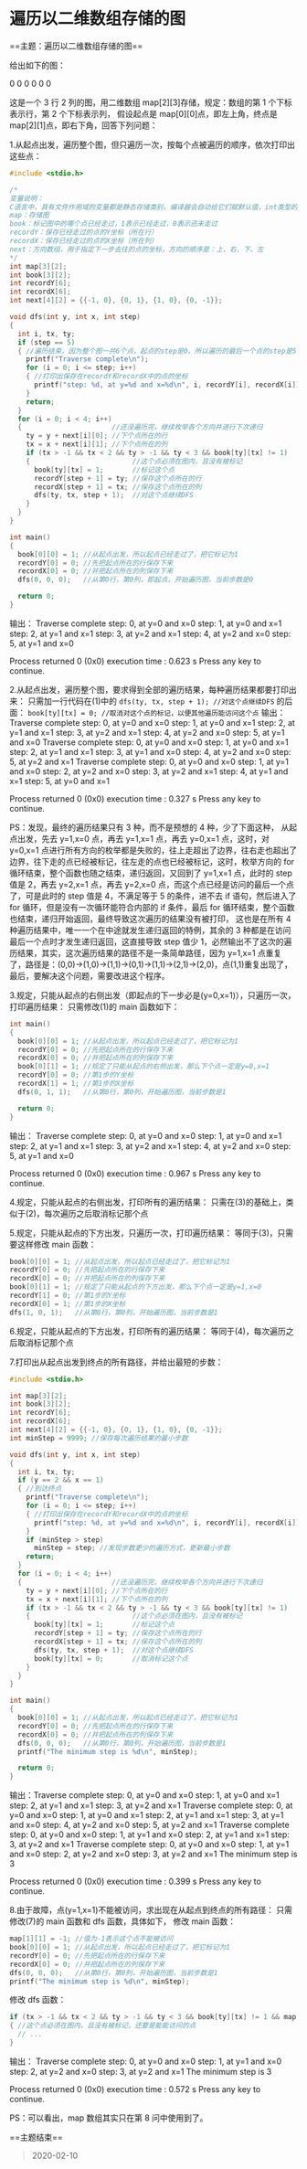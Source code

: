 # 遍历以二维数组存储的图

==主题：遍历以二维数组存储的图==

给出如下的图：

0 0
0 0
0 0

这是一个 3 行 2 列的图，用二维数组 map[2][3]存储，规定：数组的第 1 个下标表示行，第 2 个下标表示列，
假设起点是 map[0][0]点，即左上角，终点是 map[2][1]点，即右下角，回答下列问题：

1.从起点出发，遍历整个图，但只遍历一次，按每个点被遍历的顺序，依次打印出这些点：

```c
#include <stdio.h>

/*
变量说明：
C语言中，具有文件作用域的变量都是静态存储类别，编译器会自动给它们赋默认值，int类型的默认值是0
map：存储图
book：标记图中的哪个点已经走过，1表示已经走过，0表示还未走过
recordY：保存已经走过的点的Y坐标（所在行）
recordX：保存已经走过的点的X坐标（所在列）
next：方向数组，用于指定下一步去往的点的坐标，方向的顺序是：上、右、下、左
*/
int map[3][2];
int book[3][2];
int recordY[6];
int recordX[6];
int next[4][2] = {{-1, 0}, {0, 1}, {1, 0}, {0, -1}};

void dfs(int y, int x, int step)
{
  int i, tx, ty;
  if (step == 5)
  { //遍历结束，因为整个图一共6个点，起点的step是0，所以遍历的最后一个点的step是5
    printf("Traverse complete\n");
    for (i = 0; i <= step; i++)
    { //打印出保存在recordY和recordX中的点的坐标
      printf("step: %d, at y=%d and x=%d\n", i, recordY[i], recordX[i]);
    }
    return;
  }
  for (i = 0; i < 4; i++)
  {                      //还没遍历完，继续枚举各个方向并进行下次递归
    ty = y + next[i][0]; //下个点所在的行
    tx = x + next[i][1]; //下个点所在的列
    if (tx > -1 && tx < 2 && ty > -1 && ty < 3 && book[ty][tx] != 1)
    {                         //这个点必须在图内，且没有被标记
      book[ty][tx] = 1;       //标记这个点
      recordY[step + 1] = ty; //保存这个点所在的行
      recordX[step + 1] = tx; //保存这个点所在的列
      dfs(ty, tx, step + 1);  //对这个点继续DFS
    }
  }
}

int main()
{
  book[0][0] = 1; //从起点出发，所以起点已经走过了，把它标记为1
  recordY[0] = 0; //先把起点所在的行保存下来
  recordX[0] = 0; //并把起点所在的列保存下来
  dfs(0, 0, 0);   //从第0行，第0列，即起点，开始遍历图，当前步数是0

  return 0;
}
```

输出：
Traverse complete
step: 0, at y=0 and x=0
step: 1, at y=0 and x=1
step: 2, at y=1 and x=1
step: 3, at y=2 and x=1
step: 4, at y=2 and x=0
step: 5, at y=1 and x=0

Process returned 0 (0x0) execution time : 0.623 s
Press any key to continue.

2.从起点出发，遍历整个图，要求得到全部的遍历结果，每种遍历结果都要打印出来：
只需加一行代码在(1)中的 `dfs(ty, tx, step + 1); //对这个点继续DFS` 的后面：
`book[ty][tx] = 0; //取消对这个点的标记，以便其他遍历能访问这个点`
输出：
Traverse complete
step: 0, at y=0 and x=0
step: 1, at y=0 and x=1
step: 2, at y=1 and x=1
step: 3, at y=2 and x=1
step: 4, at y=2 and x=0
step: 5, at y=1 and x=0
Traverse complete
step: 0, at y=0 and x=0
step: 1, at y=0 and x=1
step: 2, at y=1 and x=1
step: 3, at y=1 and x=0
step: 4, at y=2 and x=0
step: 5, at y=2 and x=1
Traverse complete
step: 0, at y=0 and x=0
step: 1, at y=1 and x=0
step: 2, at y=2 and x=0
step: 3, at y=2 and x=1
step: 4, at y=1 and x=1
step: 5, at y=0 and x=1

Process returned 0 (0x0) execution time : 0.327 s
Press any key to continue.

PS：发现，最终的遍历结果只有 3 种，而不是预想的 4 种，少了下面这种，
从起点出发，先去 y=1,x=0 点，再去 y=1,x=1 点，再去 y=0,x=1 点，这时，对 y=0,x=1 点进行所有方向的枚举都是失败的，往上走超出了边界，往右走也超出了边界，往下走的点已经被标记，往左走的点也已经被标记，这时，枚举方向的 for 循环结束，整个函数也随之结束，递归返回，又回到了 y=1,x=1 点，此时的 step 值是 2，再去 y=2,x=1 点，再去 y=2,x=0 点，而这个点已经是访问的最后一个点了，可是此时的 step 值是 4，不满足等于 5 的条件，进不去 if 语句，然后进入了 for 循环，但是没有一次循环能符合内部的 if 条件，最后 for 循环结束，整个函数也结束，递归开始返回，最终导致这次遍历的结果没有被打印，
这也是在所有 4 种遍历结果中，唯一一个在中途就发生递归返回的特例，其余的 3 种都是在访问最后一个点时才发生递归返回，这直接导致 step 值少 1，必然输出不了这次的遍历结果，其实，这次遍历结果的路径不是一条简单路径，因为 y=1,x=1 点重复了，路径是：(0,0)->(1,0)->(1,1)->(0,1)->(1,1)->(2,1)->(2,0)，点(1,1)重复出现了，
最后，要解决这个问题，需要改进这个程序。

3.规定，只能从起点的右侧出发（即起点的下一步必是(y=0,x=1)），只遍历一次，打印遍历结果：
只需修改(1)的 main 函数如下：

```c
int main()
{
  book[0][0] = 1; //从起点出发，所以起点已经走过了，把它标记为1
  recordY[0] = 0; //先把起点所在的行保存下来
  recordX[0] = 0; //并把起点所在的列保存下来
  book[0][1] = 1; //规定了只能从起点的右侧出发，那么下个点一定是y=0,x=1
  recordY[0] = 0; //第1步的Y坐标
  recordX[1] = 1; //第1步的X坐标
  dfs(0, 1, 1);   //从第0行，第0列，开始遍历图，当前步数是1

  return 0;
}
```

输出：
Traverse complete
step: 0, at y=0 and x=0
step: 1, at y=0 and x=1
step: 2, at y=1 and x=1
step: 3, at y=2 and x=1
step: 4, at y=2 and x=0
step: 5, at y=1 and x=0

Process returned 0 (0x0) execution time : 0.967 s
Press any key to continue.

4.规定，只能从起点的右侧出发，打印所有的遍历结果：
只需在(3)的基础上，类似于(2)，每次遍历之后取消标记那个点

5.规定，只能从起点的下方出发，只遍历一次，打印遍历结果：
等同于(3)，只需要这样修改 main 函数：

```c
book[0][0] = 1; //从起点出发，所以起点已经走过了，把它标记为1
recordY[0] = 0; //先把起点所在的行保存下来
recordX[0] = 0; //并把起点所在的列保存下来
book[0][1] = 1; //规定了只能从起点的下方出发，那么下个点一定是y=1,x=0
recordY[1] = 0; //第1步的Y坐标
recordX[0] = 1; //第1步的X坐标
dfs(1, 0, 1);   //从第0行，第0列，开始遍历图，当前步数是1
```

6.规定，只能从起点的下方出发，打印所有的遍历结果：
等同于(4)，每次遍历之后取消标记那个点

7.打印出从起点出发到终点的所有路径，并给出最短的步数：

```c
#include <stdio.h>

int map[3][2];
int book[3][2];
int recordY[6];
int recordX[6];
int next[4][2] = {{-1, 0}, {0, 1}, {1, 0}, {0, -1}};
int minStep = 9999; //保存每次遍历结果的最小步数

void dfs(int y, int x, int step)
{
  int i, tx, ty;
  if (y == 2 && x == 1)
  { //到达终点
    printf("Traverse complete\n");
    for (i = 0; i <= step; i++)
    { //打印出保存在recordY和recordX中的点的坐标
      printf("step: %d, at y=%d and x=%d\n", i, recordY[i], recordX[i]);
    }
    if (minStep > step)
      minStep = step; //发现步数更少的遍历方式，更新最小步数
    return;
  }
  for (i = 0; i < 4; i++)
  {                      //还没遍历完，继续枚举各个方向并进行下次递归
    ty = y + next[i][0]; //下个点所在的行
    tx = x + next[i][1]; //下个点所在的列
    if (tx > -1 && tx < 2 && ty > -1 && ty < 3 && book[ty][tx] != 1)
    {                         //这个点必须在图内，且没有被标记
      book[ty][tx] = 1;       //标记这个点
      recordY[step + 1] = ty; //保存这个点所在的行
      recordX[step + 1] = tx; //保存这个点所在的列
      dfs(ty, tx, step + 1);  //对这个点继续DFS
      book[ty][tx] = 0;       //取消标记这个点
    }
  }
}

int main()
{
  book[0][0] = 1; //从起点出发，所以起点已经走过了，把它标记为1
  recordY[0] = 0; //先把起点所在的行保存下来
  recordX[0] = 0; //并把起点所在的列保存下来
  dfs(0, 0, 0);   //从第0行，第0列，开始遍历图，当前步数是1
  printf("The minimum step is %d\n", minStep);

  return 0;
}
```

输出：Traverse complete
step: 0, at y=0 and x=0
step: 1, at y=0 and x=1
step: 2, at y=1 and x=1
step: 3, at y=2 and x=1
Traverse complete
step: 0, at y=0 and x=0
step: 1, at y=0 and x=1
step: 2, at y=1 and x=1
step: 3, at y=1 and x=0
step: 4, at y=2 and x=0
step: 5, at y=2 and x=1
Traverse complete
step: 0, at y=0 and x=0
step: 1, at y=1 and x=0
step: 2, at y=1 and x=1
step: 3, at y=2 and x=1
Traverse complete
step: 0, at y=0 and x=0
step: 1, at y=1 and x=0
step: 2, at y=2 and x=0
step: 3, at y=2 and x=1
The minimum step is 3

Process returned 0 (0x0) execution time : 0.399 s
Press any key to continue.

8.由于故障，点(y=1,x=1)不能被访问，求出现在从起点到终点的所有路径：
只需修改(7)的 main 函数和 dfs 函数，具体如下，
修改 main 函数：

```c
map[1][1] = -1; //值为-1表示这个点不能被访问
book[0][0] = 1; //从起点出发，所以起点已经走过了，把它标记为1
recordY[0] = 0; //先把起点所在的行保存下来
recordX[0] = 0; //并把起点所在的列保存下来
dfs(0, 0, 0);   //从第0行，第0列，开始遍历图，当前步数是1
printf("The minimum step is %d\n", minStep);
```

修改 dfs 函数：

```c
if (tx > -1 && tx < 2 && ty > -1 && ty < 3 && book[ty][tx] != 1 && map[ty][tx] != -1)
{ //这个点必须在图内，且没有被标记，还要是能能访问的点
  // ...
}
```

输出：
Traverse complete
step: 0, at y=0 and x=0
step: 1, at y=1 and x=0
step: 2, at y=2 and x=0
step: 3, at y=2 and x=1
The minimum step is 3

Process returned 0 (0x0) execution time : 0.572 s
Press any key to continue.

PS：可以看出，map 数组其实只在第 8 问中使用到了。

==主题结束==

> 2020-02-10
